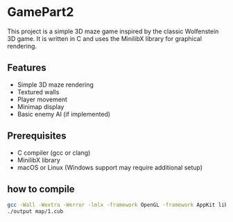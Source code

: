 # GamePart2
This project is a simple 3D maze game inspired by the classic Wolfenstein 3D game. It is written in C and uses the MinilibX library for graphical rendering.

## Features

- Simple 3D maze rendering
- Textured walls
- Player movement
- Minimap display
- Basic enemy AI (if implemented)

## Prerequisites

- C compiler (gcc or clang)
- MinilibX library
- macOS or Linux (Windows support may require additional setup)

## how to compile

```bash
gcc -Wall -Wextra -Werror -lmlx -framework OpenGL -framework AppKit libft/src/*.c src/*.c -o output
./output map/1.cub
